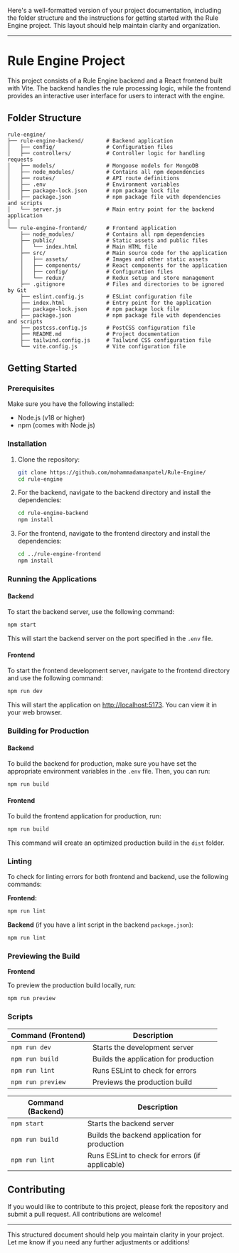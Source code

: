 Here's a well-formatted version of your project documentation, including the folder structure and the instructions for getting started with the Rule Engine project. This layout should help maintain clarity and organization.

---

# Rule Engine Project

This project consists of a Rule Engine backend and a React frontend built with Vite. The backend handles the rule processing logic, while the frontend provides an interactive user interface for users to interact with the engine.

## Folder Structure

```
rule-engine/
├── rule-engine-backend/       # Backend application
│   ├── config/                # Configuration files
│   ├── controllers/           # Controller logic for handling requests
│   ├── models/                # Mongoose models for MongoDB
│   ├── node_modules/          # Contains all npm dependencies
│   ├── routes/                # API route definitions
│   ├── .env                   # Environment variables
│   ├── package-lock.json      # npm package lock file
│   ├── package.json           # npm package file with dependencies and scripts
│   └── server.js              # Main entry point for the backend application
│
└── rule-engine-frontend/      # Frontend application
    ├── node_modules/          # Contains all npm dependencies
    ├── public/                # Static assets and public files
    │   └── index.html         # Main HTML file
    ├── src/                   # Main source code for the application
    │   ├── assets/            # Images and other static assets
    │   ├── components/        # React components for the application
    │   ├── config/            # Configuration files
    │   └── redux/             # Redux setup and store management
    ├── .gitignore             # Files and directories to be ignored by Git
    ├── eslint.config.js       # ESLint configuration file
    ├── index.html             # Entry point for the application
    ├── package-lock.json      # npm package lock file
    ├── package.json           # npm package file with dependencies and scripts
    ├── postcss.config.js      # PostCSS configuration file
    ├── README.md              # Project documentation
    ├── tailwind.config.js     # Tailwind CSS configuration file
    └── vite.config.js         # Vite configuration file
```

## Getting Started

### Prerequisites

Make sure you have the following installed:

- Node.js (v18 or higher)
- npm (comes with Node.js)

### Installation

1. Clone the repository:

   ```bash
   git clone https://github.com/mohammadamanpatel/Rule-Engine/
   cd rule-engine
   ```

2. For the backend, navigate to the backend directory and install the dependencies:

   ```bash
   cd rule-engine-backend
   npm install
   ```

3. For the frontend, navigate to the frontend directory and install the dependencies:

   ```bash
   cd ../rule-engine-frontend
   npm install
   ```

### Running the Applications

#### Backend

To start the backend server, use the following command:

```bash
npm start
```

This will start the backend server on the port specified in the `.env` file.

#### Frontend

To start the frontend development server, navigate to the frontend directory and use the following command:

```bash
npm run dev
```

This will start the application on [http://localhost:5173](http://localhost:5173). You can view it in your web browser.

### Building for Production

#### Backend

To build the backend for production, make sure you have set the appropriate environment variables in the `.env` file. Then, you can run:

```bash
npm run build
```

#### Frontend

To build the frontend application for production, run:

```bash
npm run build
```

This command will create an optimized production build in the `dist` folder.

### Linting

To check for linting errors for both frontend and backend, use the following commands:

**Frontend:**

```bash
npm run lint
```

**Backend** (if you have a lint script in the backend `package.json`):

```bash
npm run lint
```

### Previewing the Build

**Frontend**

To preview the production build locally, run:

```bash
npm run preview
```

### Scripts

| Command (Frontend) | Description                                      |
|--------------------|--------------------------------------------------|
| `npm run dev`      | Starts the development server                    |
| `npm run build`    | Builds the application for production             |
| `npm run lint`     | Runs ESLint to check for errors                  |
| `npm run preview`  | Previews the production build                     |

| Command (Backend)  | Description                                      |
|--------------------|--------------------------------------------------|
| `npm start`        | Starts the backend server                         |
| `npm run build`    | Builds the backend application for production     |
| `npm run lint`     | Runs ESLint to check for errors (if applicable)  |

## Contributing

If you would like to contribute to this project, please fork the repository and submit a pull request. All contributions are welcome!

---

This structured document should help you maintain clarity in your project. Let me know if you need any further adjustments or additions!
